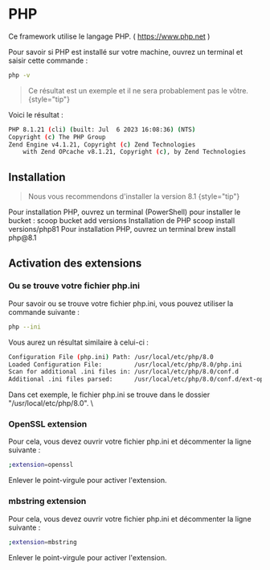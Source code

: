 # PHP

Ce framework utilise le langage PHP.
( <a href="https://www.php.net/">https://www.php.net</a> )

Pour savoir si PHP est installé sur votre machine, ouvrez un terminal et saisir cette commande : 

````Bash
php -v
````

> Ce résultat est un exemple et il ne sera probablement pas le vôtre.
{style="tip"}

Voici le résultat :

````Bash
PHP 8.1.21 (cli) (built: Jul  6 2023 16:08:36) (NTS)
Copyright (c) The PHP Group
Zend Engine v4.1.21, Copyright (c) Zend Technologies
    with Zend OPcache v8.1.21, Copyright (c), by Zend Technologies
````

## Installation

> Nous vous recommendons d'installer la version 8.1
> {style="tip"}

<tabs>
    <tab title="WINDOWS">
        Pour installation PHP, ouvrez un terminal (PowerShell) pour installer le bucket :
        <code-block lang="Bash">
        scoop bucket add versions
        </code-block>
        Installation de PHP
        <code-block lang="Bash">
        scoop install versions/php81
        </code-block>
    </tab>
    <tab title="MAC OS">
        Pour installation PHP, ouvrez un terminal
        <code-block lang="Bash">
        brew install php@8.1
        </code-block>
    </tab>
</tabs>

## Activation des extensions

### Ou se trouve votre fichier php.ini
Pour savoir ou se trouve votre fichier php.ini, vous pouvez utiliser la commande suivante :

````Bash
php --ini
````
Vous aurez un résultat similaire à celui-ci :

````Bash
Configuration File (php.ini) Path: /usr/local/etc/php/8.0
Loaded Configuration File:         /usr/local/etc/php/8.0/php.ini
Scan for additional .ini files in: /usr/local/etc/php/8.0/conf.d
Additional .ini files parsed:      /usr/local/etc/php/8.0/conf.d/ext-opcache.ini
````
Dans cet exemple, le fichier php.ini se trouve dans le dossier "/usr/local/etc/php/8.0". \

### OpenSSL extension
Pour cela, vous devez ouvrir votre fichier php.ini et décommenter la ligne suivante :

````Bash
;extension=openssl
````
Enlever le point-virgule pour activer l'extension.

### mbstring extension
Pour cela, vous devez ouvrir votre fichier php.ini et décommenter la ligne suivante :

````Bash
;extension=mbstring
````
Enlever le point-virgule pour activer l'extension.